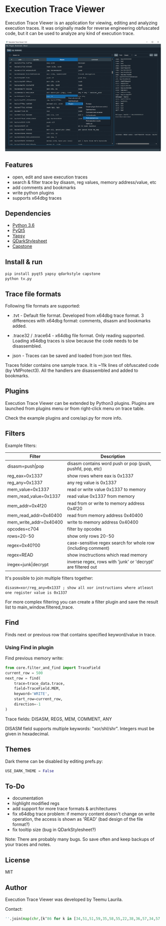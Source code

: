 # Execution Trace Viewer

Execution Trace Viewer is an application for viewing, editing and analyzing execution traces. It was originally made for reverse engineering obfuscated code, but it can be used to analyze any kind of execution trace.

![Execution Trace Viewer](docs/img/etv.png "Execution Trace Viewer")

## Features

- open, edit and save execution traces
- search & filter trace by disasm, reg values, memory address/value, etc
- add comments and bookmarks
- write python plugins
- supports x64dbg traces

## Dependencies

- [Python 3.6](https://python.org/download)
- [PyQt5](https://www.riverbankcomputing.com/software/pyqt/intro)
- [Yapsy](https://github.com/tibonihoo/yapsy/)
- [QDarkStylesheet](https://github.com/ColinDuquesnoy/QDarkStyleSheet)
- [Capstone](https://github.com/aquynh/capstone)

## Install & run

```shell
pip install pyqt5 yapsy qdarkstyle capstone
python tv.py
```

## Trace file formats

Following file formats are supported:

- .tvt - Default file format. Developed from x64dbg trace format. 3 differences with x64dbg format: comments, disasm and bookmarks added.

- .trace32 / .trace64 - x64dbg file format. Only reading supported. Loading x64dbg traces is slow because the code needs to be disassembled.

- json - Traces can be saved and loaded from json text files.

Traces folder contains one sample trace. It is ~11k lines of obfuscated code (by VMProtect3). All the handlers are disassembled and added to bookmarks.

## Plugins

Execution Trace Viewer can be extended by Python3 plugins. Plugins are launched from plugins menu or from right-click menu on trace table.

Check the example plugins and core/api.py for more info.

## Filters

Example filters:

   Filter                 |    Description
--------------------------|--------------------------------------------------------------
disasm=push&#x7c;pop      |  disasm contains word push or pop (push, pushfd, pop, etc)
reg_eax=0x1337            |  show rows where eax is 0x1337
reg_any=0x1337            |  any reg value is 0x1337
mem_value=0x1337          |  read or write value 0x1337 to memory
mem_read_value=0x1337     |  read value 0x1337 from memory
mem_addr=0x4f20           |  read from or write to memory address 0x4f20
mem_read_addr=0x40400     |  read from memory address 0x40400
mem_write_addr=0x40400    |  write to memory address 0x40400
opcodes=c704              |  filter by opcodes
rows=20-50                |  show only rows 20-50
regex=0x40?00             |  case-sensitive regex search for whole row (including comment)
regex=READ                |  show insctructions which read memory
iregex=junk&#x7c;decrypt  |  inverse regex, rows with 'junk' or 'decrypt' are filtered out

It's possible to join multiple filters together:

```
disasm=xor/reg_any=0x1337 ; show all xor instructions where atleast one register value is 0x1337
```

For more complex filtering you can create a filter plugin and save the result list to main_window.filtered_trace.

## Find

Finds next or previous row that contains specified keyword/value in trace.

### Using Find in plugin

Find previous memory write:

```python
from core.filter_and_find import TraceField
current_row = 500
next_row = find(
    trace=trace_data.trace,
    field=TraceField.MEM,
    keyword='WRITE',
    start_row=current_row,
    direction=-1
)
```

Trace fields: DISASM, REGS, MEM, COMMENT, ANY

DISASM field supports multiple keywords: "xor/shl/shr". Integers must be given in hexadecimal.

## Themes

Dark theme can be disabled by editing prefs.py:

```python
USE_DARK_THEME = False
```

## To-Do

- documentation
- highlight modified regs
- add support for more trace formats & architectures
- fix x64dbg trace problem: if memory content doesn't change on write operation, the access is shown as 'READ' (bad design of the file format?)
- fix tooltip size (bug in QDarkStylesheet?)

Note: There are probably many bugs. So save often and keep backups of your traces and notes.

## License

MIT

## Author

Execution Trace Viewer was developed by Teemu Laurila.

Contact:

```python
''.join(map(chr,[k^86 for k in [34,51,51,59,35,58,55,22,38,36,57,34,57,56,59,55,63,58,120,53,57,59]]))
```
